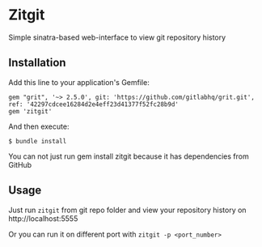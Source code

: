 # Zitgit

Simple sinatra-based web-interface to view git repository history

## Installation

Add this line to your application's Gemfile:

    gem "grit", '~> 2.5.0', git: 'https://github.com/gitlabhq/grit.git', ref: '42297cdcee16284d2e4eff23d41377f52fc28b9d'
    gem 'zitgit'

And then execute:

    $ bundle install

You can not just run gem install zitgit because it has dependencies from GitHub

## Usage

Just run `zitgit` from git repo folder and view your repository history on http://localhost:5555

Or you can run it on different port with `zitgit -p <port_number>`
